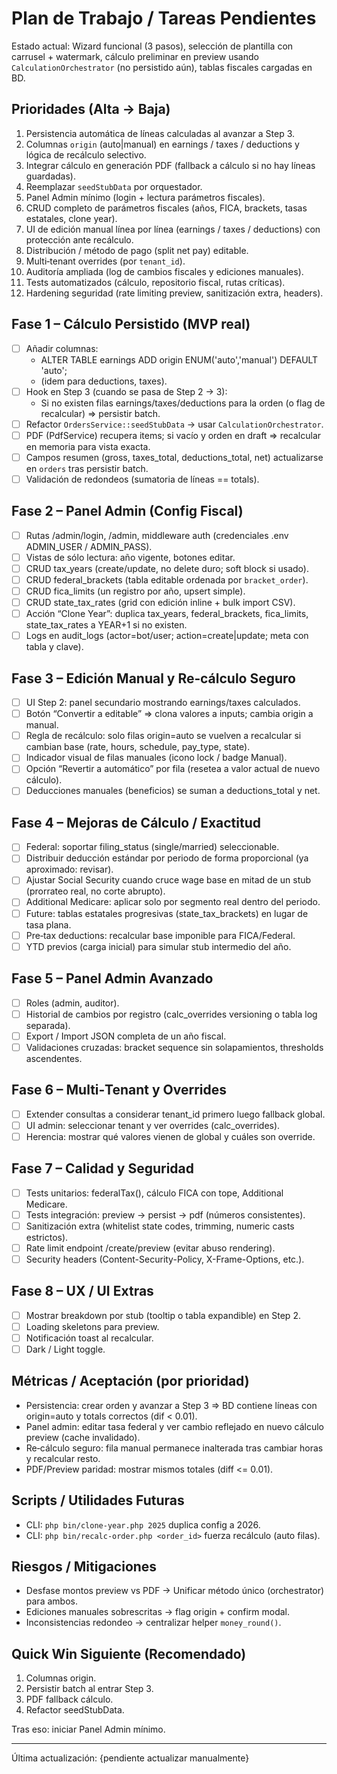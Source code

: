 # Plan de Trabajo / Tareas Pendientes

Estado actual: Wizard funcional (3 pasos), selección de plantilla con carrusel + watermark, cálculo preliminar en preview usando `CalculationOrchestrator` (no persistido aún), tablas fiscales cargadas en BD.

## Prioridades (Alta → Baja)
1. Persistencia automática de líneas calculadas al avanzar a Step 3.
2. Columnas `origin` (auto|manual) en earnings / taxes / deductions y lógica de recálculo selectivo.
3. Integrar cálculo en generación PDF (fallback a cálculo si no hay líneas guardadas).
4. Reemplazar `seedStubData` por orquestador.
5. Panel Admin mínimo (login + lectura parámetros fiscales).
6. CRUD completo de parámetros fiscales (años, FICA, brackets, tasas estatales, clone year).
7. UI de edición manual línea por línea (earnings / taxes / deductions) con protección ante recálculo.
8. Distribución / método de pago (split net pay) editable.
9. Multi‑tenant overrides (por `tenant_id`).
10. Auditoría ampliada (log de cambios fiscales y ediciones manuales).
11. Tests automatizados (cálculo, repositorio fiscal, rutas críticas).
12. Hardening seguridad (rate limiting preview, sanitización extra, headers).

## Fase 1 – Cálculo Persistido (MVP real)
- [ ] Añadir columnas:
  - ALTER TABLE earnings ADD origin ENUM('auto','manual') DEFAULT 'auto';
  - (idem para deductions, taxes).
- [ ] Hook en Step 3 (cuando se pasa de Step 2 → 3):
  - Si no existen filas earnings/taxes/deductions para la orden (o flag de recalcular) ⇒ persistir batch.
- [ ] Refactor `OrdersService::seedStubData` → usar `CalculationOrchestrator`.
- [ ] PDF (PdfService) recupera items; si vacío y orden en draft ⇒ recalcular en memoria para vista exacta.
- [ ] Campos resumen (gross, taxes_total, deductions_total, net) actualizarse en `orders` tras persistir batch.
- [ ] Validación de redondeos (sumatoria de líneas == totals).

## Fase 2 – Panel Admin (Config Fiscal)
- [ ] Rutas /admin/login, /admin, middleware auth (credenciales .env ADMIN_USER / ADMIN_PASS).
- [ ] Vistas de sólo lectura: año vigente, botones editar.
- [ ] CRUD tax_years (create/update, no delete duro; soft block si usado).
- [ ] CRUD federal_brackets (tabla editable ordenada por `bracket_order`).
- [ ] CRUD fica_limits (un registro por año, upsert simple).
- [ ] CRUD state_tax_rates (grid con edición inline + bulk import CSV).
- [ ] Acción “Clone Year”: duplica tax_years, federal_brackets, fica_limits, state_tax_rates a YEAR+1 si no existen.
- [ ] Logs en audit_logs (actor=bot/user; action=create|update; meta con tabla y clave).

## Fase 3 – Edición Manual y Re‑cálculo Seguro
- [ ] UI Step 2: panel secundario mostrando earnings/taxes calculados.
- [ ] Botón “Convertir a editable” ⇒ clona valores a inputs; cambia origin a manual.
- [ ] Regla de recálculo: solo filas origin=auto se vuelven a recalcular si cambian base (rate, hours, schedule, pay_type, state).
- [ ] Indicador visual de filas manuales (icono lock / badge Manual).
- [ ] Opción “Revertir a automático” por fila (resetea a valor actual de nuevo cálculo).
- [ ] Deducciones manuales (beneficios) se suman a deductions_total y net.

## Fase 4 – Mejoras de Cálculo / Exactitud
- [ ] Federal: soportar filing_status (single/married) seleccionable.
- [ ] Distribuir deducción estándar por periodo de forma proporcional (ya aproximado: revisar).
- [ ] Ajustar Social Security cuando cruce wage base en mitad de un stub (prorrateo real, no corte abrupto).
- [ ] Additional Medicare: aplicar solo por segmento real dentro del periodo.
- [ ] Future: tablas estatales progresivas (state_tax_brackets) en lugar de tasa plana.
- [ ] Pre‑tax deductions: recalcular base imponible para FICA/Federal.
- [ ] YTD previos (carga inicial) para simular stub intermedio del año.

## Fase 5 – Panel Admin Avanzado
- [ ] Roles (admin, auditor).
- [ ] Historial de cambios por registro (calc_overrides versioning o tabla log separada).
- [ ] Export / Import JSON completa de un año fiscal.
- [ ] Validaciones cruzadas: bracket sequence sin solapamientos, thresholds ascendentes.

## Fase 6 – Multi‑Tenant y Overrides
- [ ] Extender consultas a considerar tenant_id primero luego fallback global.
- [ ] UI admin: seleccionar tenant y ver overrides (calc_overrides).
- [ ] Herencia: mostrar qué valores vienen de global y cuáles son override.

## Fase 7 – Calidad y Seguridad
- [ ] Tests unitarios: federalTax(), cálculo FICA con tope, Additional Medicare.
- [ ] Tests integración: preview -> persist -> pdf (números consistentes).
- [ ] Sanitización extra (whitelist state codes, trimming, numeric casts estrictos).
- [ ] Rate limit endpoint /create/preview (evitar abuso rendering).
- [ ] Security headers (Content-Security-Policy, X-Frame-Options, etc.).

## Fase 8 – UX / UI Extras
- [ ] Mostrar breakdown por stub (tooltip o tabla expandible) en Step 2.
- [ ] Loading skeletons para preview.
- [ ] Notificación toast al recalcular.
- [ ] Dark / Light toggle.

## Métricas / Aceptación (por prioridad)
- Persistencia: crear orden y avanzar a Step 3 ⇒ BD contiene líneas con origin=auto y totals correctos (dif < 0.01).
- Panel admin: editar tasa federal y ver cambio reflejado en nuevo cálculo preview (cache invalidado).
- Re‑cálculo seguro: fila manual permanece inalterada tras cambiar horas y recalcular resto.
- PDF/Preview paridad: mostrar mismos totales (diff <= 0.01).

## Scripts / Utilidades Futuras
- CLI: `php bin/clone-year.php 2025` duplica config a 2026.
- CLI: `php bin/recalc-order.php <order_id>` fuerza recálculo (auto filas).

## Riesgos / Mitigaciones
- Desfase montos preview vs PDF → Unificar método único (orchestrator) para ambos.
- Ediciones manuales sobrescritas → flag origin + confirm modal.
- Inconsistencias redondeo → centralizar helper `money_round()`.

## Quick Win Siguiente (Recomendado)
1. Columnas origin.
2. Persistir batch al entrar Step 3.
3. PDF fallback cálculo.
4. Refactor seedStubData.

Tras eso: iniciar Panel Admin mínimo.

---
Última actualización: {pendiente actualizar manualmente}
